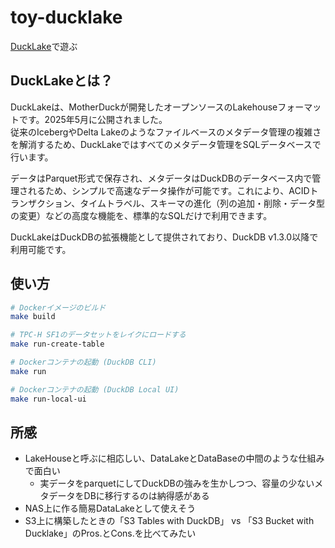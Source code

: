 # toy-ducklake

[DuckLake](https://duckdb.org/docs/stable/core_extensions/ducklake.html)で遊ぶ

## DuckLakeとは？

DuckLakeは、MotherDuckが開発したオープンソースのLakehouseフォーマットです。2025年5月に公開されました。  
従来のIcebergやDelta Lakeのようなファイルベースのメタデータ管理の複雑さを解消するため、DuckLakeではすべてのメタデータ管理をSQLデータベースで行います。

データはParquet形式で保存され、メタデータはDuckDBのデータベース内で管理されるため、シンプルで高速なデータ操作が可能です。これにより、ACIDトランザクション、タイムトラベル、スキーマの進化（列の追加・削除・データ型の変更）などの高度な機能を、標準的なSQLだけで利用できます。

DuckLakeはDuckDBの拡張機能として提供されており、DuckDB v1.3.0以降で利用可能です。

## 使い方

```sh
# Dockerイメージのビルド
make build

# TPC-H SF1のデータセットをレイクにロードする
make run-create-table

# Dockerコンテナの起動 (DuckDB CLI)
make run

# Dockerコンテナの起動 (DuckDB Local UI)
make run-local-ui
```

## 所感

- LakeHouseと呼ぶに相応しい、DataLakeとDataBaseの中間のような仕組みで面白い
  - 実データをparquetにしてDuckDBの強みを生かしつつ、容量の少ないメタデータをDBに移行するのは納得感がある
- NAS上に作る簡易DataLakeとして使えそう
- S3上に構築したときの「S3 Tables with DuckDB」 vs 「S3 Bucket with Ducklake」のPros.とCons.を比べてみたい
